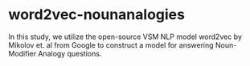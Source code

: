 word2vec-nounanalogies
======================

In this study, we utilize the open-source VSM NLP model word2vec by Mikolov et. al from Google to construct a model for answering Noun-Modifier Analogy questions.
